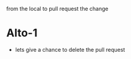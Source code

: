 from the local to pull request the change
# Alto-1
* lets give a chance to delete the pull request
 
